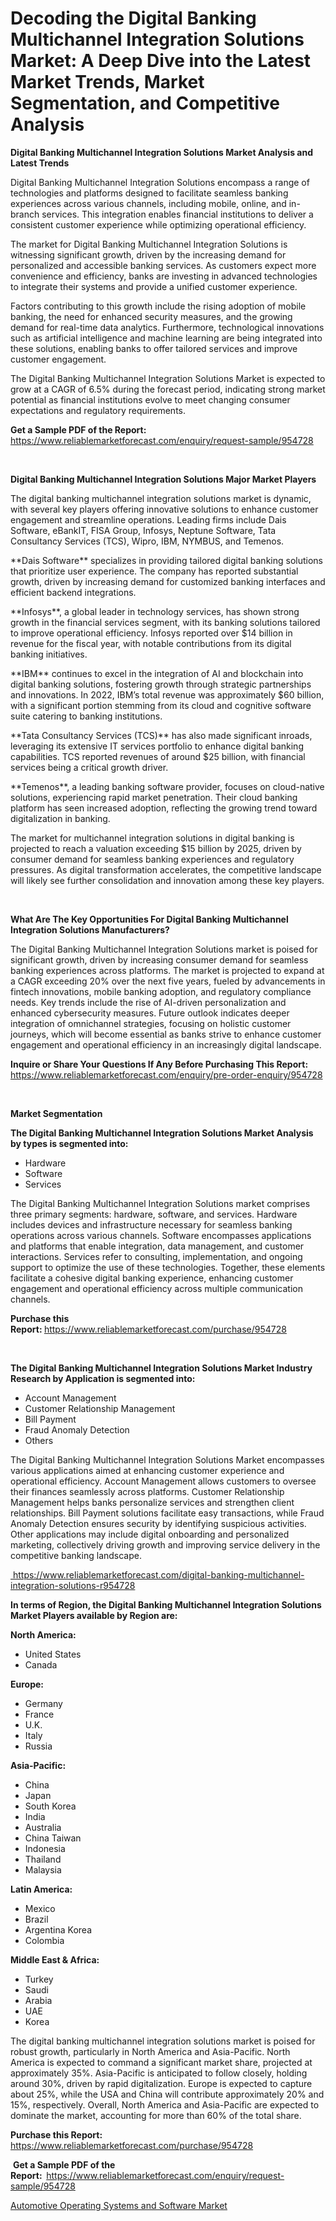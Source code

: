 <p><h1>Decoding the Digital Banking Multichannel Integration Solutions Market: A Deep Dive into the Latest Market Trends, Market Segmentation, and Competitive Analysis</h1></p><p><strong>Digital Banking Multichannel Integration Solutions Market Analysis and Latest Trends</strong></p>
<p><p>Digital Banking Multichannel Integration Solutions encompass a range of technologies and platforms designed to facilitate seamless banking experiences across various channels, including mobile, online, and in-branch services. This integration enables financial institutions to deliver a consistent customer experience while optimizing operational efficiency.</p><p>The market for Digital Banking Multichannel Integration Solutions is witnessing significant growth, driven by the increasing demand for personalized and accessible banking services. As customers expect more convenience and efficiency, banks are investing in advanced technologies to integrate their systems and provide a unified customer experience.</p><p>Factors contributing to this growth include the rising adoption of mobile banking, the need for enhanced security measures, and the growing demand for real-time data analytics. Furthermore, technological innovations such as artificial intelligence and machine learning are being integrated into these solutions, enabling banks to offer tailored services and improve customer engagement.</p><p>The Digital Banking Multichannel Integration Solutions Market is expected to grow at a CAGR of 6.5% during the forecast period, indicating strong market potential as financial institutions evolve to meet changing consumer expectations and regulatory requirements.</p></p>
<p><strong>Get a Sample PDF of the Report:&nbsp;</strong> <a href="https://www.reliablemarketforecast.com/enquiry/request-sample/954728?utm_campaign=2736&utm_medium=2&utm_source=Github&utm_content=ia&utm_term=07032025&utm_id=digital-banking-multichannel-integration-solutions">https://www.reliablemarketforecast.com/enquiry/request-sample/954728</a></p>
<p>&nbsp;</p>
<p><strong>Digital Banking Multichannel Integration Solutions Major Market Players</strong></p>
<p><p>The digital banking multichannel integration solutions market is dynamic, with several key players offering innovative solutions to enhance customer engagement and streamline operations. Leading firms include Dais Software, eBankIT, FISA Group, Infosys, Neptune Software, Tata Consultancy Services (TCS), Wipro, IBM, NYMBUS, and Temenos.</p><p>**Dais Software** specializes in providing tailored digital banking solutions that prioritize user experience. The company has reported substantial growth, driven by increasing demand for customized banking interfaces and efficient backend integrations.  </p><p>**Infosys**, a global leader in technology services, has shown strong growth in the financial services segment, with its banking solutions tailored to improve operational efficiency. Infosys reported over $14 billion in revenue for the fiscal year, with notable contributions from its digital banking initiatives.</p><p>**IBM** continues to excel in the integration of AI and blockchain into digital banking solutions, fostering growth through strategic partnerships and innovations. In 2022, IBM’s total revenue was approximately $60 billion, with a significant portion stemming from its cloud and cognitive software suite catering to banking institutions.</p><p>**Tata Consultancy Services (TCS)** has also made significant inroads, leveraging its extensive IT services portfolio to enhance digital banking capabilities. TCS reported revenues of around $25 billion, with financial services being a critical growth driver.</p><p>**Temenos**, a leading banking software provider, focuses on cloud-native solutions, experiencing rapid market penetration. Their cloud banking platform has seen increased adoption, reflecting the growing trend toward digitalization in banking.</p><p>The market for multichannel integration solutions in digital banking is projected to reach a valuation exceeding $15 billion by 2025, driven by consumer demand for seamless banking experiences and regulatory pressures. As digital transformation accelerates, the competitive landscape will likely see further consolidation and innovation among these key players.</p></p>
<p>&nbsp;</p>
<p><strong>What Are The Key Opportunities For Digital Banking Multichannel Integration Solutions Manufacturers?</strong></p>
<p><p>The Digital Banking Multichannel Integration Solutions market is poised for significant growth, driven by increasing consumer demand for seamless banking experiences across platforms. The market is projected to expand at a CAGR exceeding 20% over the next five years, fueled by advancements in fintech innovations, mobile banking adoption, and regulatory compliance needs. Key trends include the rise of AI-driven personalization and enhanced cybersecurity measures. Future outlook indicates deeper integration of omnichannel strategies, focusing on holistic customer journeys, which will become essential as banks strive to enhance customer engagement and operational efficiency in an increasingly digital landscape.</p></p>
<p><strong>Inquire or Share Your Questions If Any Before Purchasing This Report:</strong> <a href="https://www.reliablemarketforecast.com/enquiry/pre-order-enquiry/954728?utm_campaign=2736&utm_medium=2&utm_source=Github&utm_content=ia&utm_term=07032025&utm_id=digital-banking-multichannel-integration-solutions">https://www.reliablemarketforecast.com/enquiry/pre-order-enquiry/954728</a></p>
<p>&nbsp;</p>
<p><strong>Market Segmentation</strong></p>
<p><strong>The Digital Banking Multichannel Integration Solutions Market Analysis by types is segmented into:</strong></p>
<p><ul><li>Hardware</li><li>Software</li><li>Services</li></ul></p>
<p><p>The Digital Banking Multichannel Integration Solutions market comprises three primary segments: hardware, software, and services. Hardware includes devices and infrastructure necessary for seamless banking operations across various channels. Software encompasses applications and platforms that enable integration, data management, and customer interactions. Services refer to consulting, implementation, and ongoing support to optimize the use of these technologies. Together, these elements facilitate a cohesive digital banking experience, enhancing customer engagement and operational efficiency across multiple communication channels.</p></p>
<p><strong>Purchase this Report:&nbsp;</strong><a href="https://www.reliablemarketforecast.com/purchase/954728?utm_campaign=2736&utm_medium=2&utm_source=Github&utm_content=ia&utm_term=07032025&utm_id=digital-banking-multichannel-integration-solutions">https://www.reliablemarketforecast.com/purchase/954728</a></p>
<p>&nbsp;</p>
<p><strong>The Digital Banking Multichannel Integration Solutions Market Industry Research by Application is segmented into:</strong></p>
<p><ul><li>Account Management</li><li>Customer Relationship Management</li><li>Bill Payment</li><li>Fraud Anomaly Detection</li><li>Others</li></ul></p>
<p><p>The Digital Banking Multichannel Integration Solutions Market encompasses various applications aimed at enhancing customer experience and operational efficiency. Account Management allows customers to oversee their finances seamlessly across platforms. Customer Relationship Management helps banks personalize services and strengthen client relationships. Bill Payment solutions facilitate easy transactions, while Fraud Anomaly Detection ensures security by identifying suspicious activities. Other applications may include digital onboarding and personalized marketing, collectively driving growth and improving service delivery in the competitive banking landscape.</p></p>
<p><a href="https://www.reliablemarketforecast.com/digital-banking-multichannel-integration-solutions-r954728?utm_campaign=2736&utm_medium=2&utm_source=Github&utm_content=ia&utm_term=07032025&utm_id=digital-banking-multichannel-integration-solutions">&nbsp;https://www.reliablemarketforecast.com/digital-banking-multichannel-integration-solutions-r954728</a></p>
<p><strong>In terms of Region, the Digital Banking Multichannel Integration Solutions Market Players available by Region are:</strong></p>
<p>
    <p> <strong> North America: </strong>
        <ul>
            <li>United States</li>
            <li>Canada</li>
        </ul>
        </p> 
    <p> <strong> Europe: </strong>
        <ul>
            <li>Germany</li>
            <li>France</li>
            <li>U.K.</li>
            <li>Italy</li>
            <li>Russia</li>
        </ul>
        </p> 
    <p> <strong> Asia-Pacific: </strong>
        <ul>
            <li>China</li>
            <li>Japan</li>
            <li>South Korea</li>
            <li>India</li>
            <li>Australia</li>
            <li>China Taiwan</li>
            <li>Indonesia</li>
            <li>Thailand</li>
            <li>Malaysia</li>
        </ul>
        </p> 
    <p> <strong> Latin America: </strong>
        <ul>
            <li>Mexico</li>
            <li>Brazil</li>
            <li>Argentina Korea</li>
            <li>Colombia</li>
        </ul>
        </p> 
    <p> <strong> Middle East & Africa: </strong>
        <ul>
            <li>Turkey</li>
            <li>Saudi</li>
            <li>Arabia</li>
            <li>UAE</li>
            <li>Korea</li>
        </ul>
    </p>
    </p>
<p><p>The digital banking multichannel integration solutions market is poised for robust growth, particularly in North America and Asia-Pacific. North America is expected to command a significant market share, projected at approximately 35%. Asia-Pacific is anticipated to follow closely, holding around 30%, driven by rapid digitalization. Europe is expected to capture about 25%, while the USA and China will contribute approximately 20% and 15%, respectively. Overall, North America and Asia-Pacific are expected to dominate the market, accounting for more than 60% of the total share.</p></p>
<p><strong>Purchase this Report: </strong><a href="https://www.reliablemarketforecast.com/purchase/954728?utm_campaign=2736&utm_medium=2&utm_source=Github&utm_content=ia&utm_term=07032025&utm_id=digital-banking-multichannel-integration-solutions">https://www.reliablemarketforecast.com/purchase/954728</a></p>
<p>&nbsp;<strong>Get a Sample PDF of the Report:&nbsp;&nbsp;</strong><a href="https://www.reliablemarketforecast.com/enquiry/request-sample/954728?utm_campaign=2736&utm_medium=2&utm_source=Github&utm_content=ia&utm_term=07032025&utm_id=digital-banking-multichannel-integration-solutions">https://www.reliablemarketforecast.com/enquiry/request-sample/954728</a></p>
<p><strong></strong></p>
<p><p><a href="https://github.com/pelahotayabe/Market-Research-Report-List-1/blob/main/automotive-operating-systems-and-software-market.md?utm_campaign=2736&utm_medium=2&utm_source=Github&utm_content=ia&utm_term=07032025&utm_id=digital-banking-multichannel-integration-solutions">Automotive Operating Systems and Software Market</a></p></p>